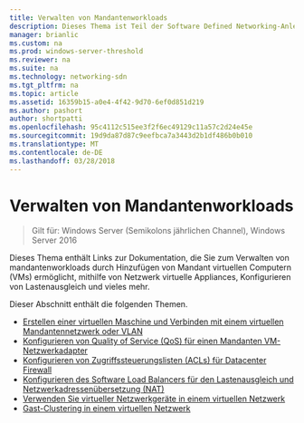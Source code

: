 ```yaml
---
title: Verwalten von Mandantenworkloads
description: Dieses Thema ist Teil der Software Defined Networking-Anleitung für zum Verwalten von Mandantenworkloads und virtuellen Netzwerken in Windows Server2016.
manager: brianlic
ms.custom: na
ms.prod: windows-server-threshold
ms.reviewer: na
ms.suite: na
ms.technology: networking-sdn
ms.tgt_pltfrm: na
ms.topic: article
ms.assetid: 16359b15-a0e4-4f42-9d70-6ef0d851d219
ms.author: pashort
author: shortpatti
ms.openlocfilehash: 95c4112c515ee3f2f6ec49129c11a57c2d24e45e
ms.sourcegitcommit: 19d9da87d87c9eefbca7a3443d2b1df486b0b010
ms.translationtype: MT
ms.contentlocale: de-DE
ms.lasthandoff: 03/28/2018
---
```

# <a name="manage-tenant-workloads"></a>Verwalten von Mandantenworkloads

>Gilt für: Windows Server (Semikolons jährlichen Channel), Windows Server 2016

Dieses Thema enthält Links zur Dokumentation, die Sie zum Verwalten von mandantenworkloads durch Hinzufügen von Mandant virtuellen Computern (VMs) ermöglicht, mithilfe von Netzwerk virtuelle Appliances, Konfigurieren von Lastenausgleich und vieles mehr.

Dieser Abschnitt enthält die folgenden Themen.

- [Erstellen einer virtuellen Maschine und Verbinden mit einem virtuellen Mandantennetzwerk oder VLAN](Create-a-Tenant-VM.md)
- [Konfigurieren von Quality of Service (QoS) für einen Mandanten VM-Netzwerkadapter](Configure-QoS-for-Tenant-VM-Network-Adapter.md)
- [Konfigurieren von Zugriffssteuerungslisten (ACLs) für Datacenter Firewall](Configure-Datacenter-Firewall-ACLs.md)
- [Konfigurieren des Software Load Balancers für den Lastenausgleich und Netzwerkadressenübersetzung (NAT)](Configure-SLB-and-NAT.md)
- [Verwenden Sie virtueller Netzwerkgeräte in einem virtuellen Netzwerk](Use-Network-Virtual-Appliances-on-a-VN.md)
- [Gast-Clustering in einem virtuellen Netzwerk](guest-clustering.md)